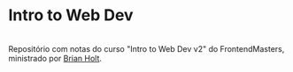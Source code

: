 # Intro to Web Dev
<br>
Repositório com notas do curso "Intro to Web Dev v2" do FrontendMasters, ministrado por <a href="http://github.com/btholt">Brian Holt</a>.
